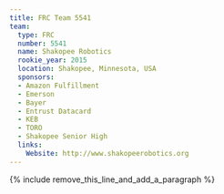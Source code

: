 ```yaml
---
title: FRC Team 5541
team:
  type: FRC
  number: 5541
  name: Shakopee Robotics
  rookie_year: 2015
  location: Shakopee, Minnesota, USA
  sponsors:
  - Amazon Fulfillment
  - Emerson
  - Bayer
  - Entrust Datacard
  - KEB
  - TORO
  - Shakopee Senior High
  links:
    Website: http://www.shakopeerobotics.org
---
```


{% include remove_this_line_and_add_a_paragraph %}